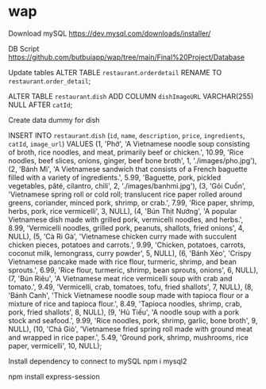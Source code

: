 # wap
Download mySQL
https://dev.mysql.com/downloads/installer/

DB Script
https://github.com/butbuiapp/wap/tree/main/Final%20Project/Database

Update tables
ALTER TABLE `restaurant`.`orderdetail` RENAME TO `restaurant`.`order_detail`;

ALTER TABLE `restaurant`.`dish` ADD COLUMN `dishImageURL` VARCHAR(255) NULL AFTER `catId`;

Create data dummy for dish

INSERT INTO `restaurant`.`dish` 
(`id`, `name`, `description`, `price`, `ingredients`, `catId`, `image_url`) 
VALUES 
(1, 'Phở', 'A Vietnamese noodle soup consisting of broth, rice noodles, and meat, primarily beef or chicken.', 10.99, 'Rice noodles, beef slices, onions, ginger, beef bone broth', 1, './images/pho.jpg'),
(2, 'Bánh Mì', 'A Vietnamese sandwich that consists of a French baguette filled with a variety of ingredients.', 5.99, 'Baguette, pork, pickled vegetables, pâté, cilantro, chili', 2, './images/banhmi.jpg'),
(3, 'Gỏi Cuốn', 'Vietnamese spring roll or cold roll; translucent rice paper rolled around greens, coriander, minced pork, shrimp, or crab.', 7.99, 'Rice paper, shrimp, herbs, pork, rice vermicelli', 3, NULL),
(4, 'Bún Thịt Nướng', 'A popular Vietnamese dish made with grilled pork, vermicelli noodles, and herbs.', 8.99, 'Vermicelli noodles, grilled pork, peanuts, shallots, fried onions', 4, NULL),
(5, 'Cà Ri Gà', 'Vietnamese chicken curry made with succulent chicken pieces, potatoes and carrots.', 9.99, 'Chicken, potatoes, carrots, coconut milk, lemongrass, curry powder', 5, NULL),
(6, 'Bánh Xèo', 'Crispy Vietnamese pancake made with rice flour, turmeric, shrimp, and bean sprouts.', 6.99, 'Rice flour, turmeric, shrimp, bean sprouts, onions', 6, NULL),
(7, 'Bún Riêu', 'A Vietnamese meat rice vermicelli soup with crab and tomato.', 9.49, 'Vermicelli, crab, tomatoes, tofu, fried shallots', 7, NULL),
(8, 'Bánh Canh', 'Thick Vietnamese noodle soup made with tapioca flour or a mixture of rice and tapioca flour.', 8.49, 'Tapioca noodles, shrimp, crab, pork, fried shallots', 8, NULL),
(9, 'Hủ Tiếu', 'A noodle soup with a pork stock and seafood.', 9.99, 'Rice noodles, pork, shrimp, garlic, bone broth', 9, NULL),
(10, 'Chả Giò', 'Vietnamese fried spring roll made with ground meat and wrapped in rice paper.', 5.49, 'Ground pork, shrimp, mushrooms, rice paper, vermicelli', 10, NULL);


Install dependency to connect to mySQL
npm i mysql2

npm install express-session


